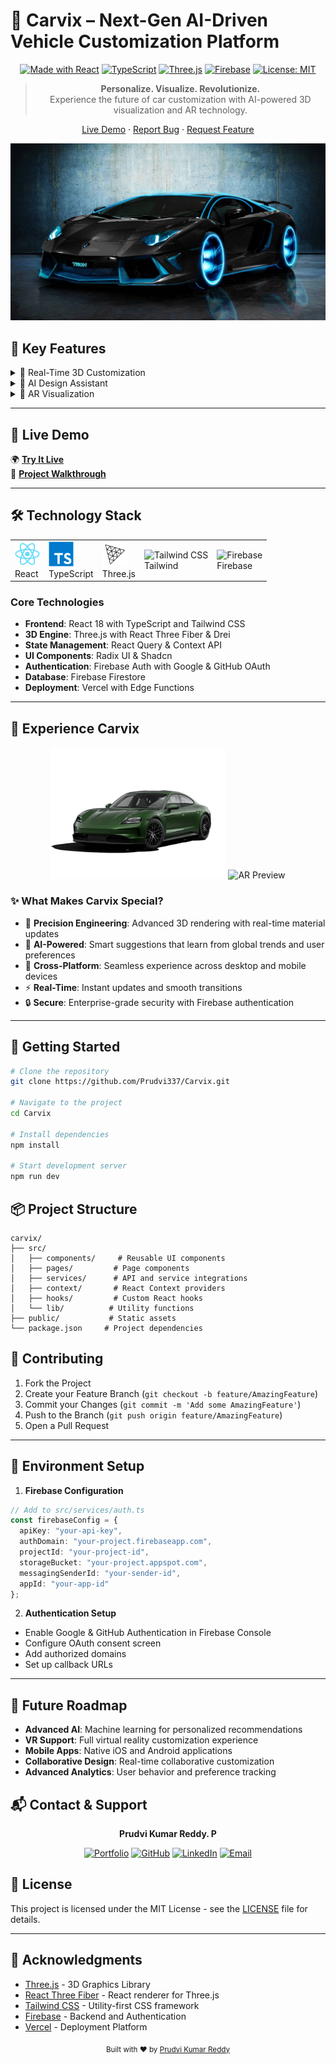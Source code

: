 # 🚗 Carvix – Next-Gen AI-Driven Vehicle Customization Platform

<div align="center">

[![Made with React](https://img.shields.io/badge/Made_with-React-61DAFB.svg?logo=react&logoColor=white)](https://reactjs.org)
[![TypeScript](https://img.shields.io/badge/TypeScript-007ACC.svg?logo=typescript&logoColor=white)](https://www.typescriptlang.org)
[![Three.js](https://img.shields.io/badge/Three.js-000000.svg?logo=three.js&logoColor=white)](https://threejs.org)
[![Firebase](https://img.shields.io/badge/Firebase-FFCA28.svg?logo=firebase&logoColor=black)](https://firebase.google.com)
[![License: MIT](https://img.shields.io/badge/License-MIT-yellow.svg)](https://opensource.org/licenses/MIT)

> **Personalize. Visualize. Revolutionize.**  
> Experience the future of car customization with AI-powered 3D visualization and AR technology.

[Live Demo](https://carvixapp.vercel.app) · [Report Bug](https://github.com/Prudvi337/Carvix/issues) · [Request Feature](https://github.com/Prudvi337/Carvix/issues)

![Carvix Banner](public/images/car.jpg)

</div>

## 🌟 Key Features

<details>
<summary>🎨 Real-Time 3D Customization</summary>

- **Universal 3D Model Support**: Seamlessly works with any 3D car model
- **AI-Powered Material Detection**: Smart surface detection for perfect customization
- **Dynamic Color Application**: Real-time color changes with texture preservation
- **Smart Component Recognition**: Automatic detection of wheels, interior, and body parts
- **Interactive Controls**: Smooth 360° rotation, zoom, and pan controls
</details>

<details>
<summary>🤖 AI Design Assistant</summary>

- **Smart Recommendations**: AI-powered design suggestions based on global trends
- **Color Harmony**: Intelligent color combinations for exterior and interior
- **Performance Analysis**: Smart suggestions considering aerodynamics and style
- **Personalized Experience**: Learning from user preferences and choices
</details>

<details>
<summary>📱 AR Visualization</summary>

- **Instant AR Preview**: View your custom car in your environment
- **Cross-Platform**: Works on iOS and Android devices
- **Real-World Scaling**: Accurate size representation in AR
- **Interactive Placement**: Position and rotate your car in real space
</details>



---

## 🚀 Live Demo

🌍 [**Try It Live**](https://carvixapp.vercel.app)  
🎥 [**Project Walkthrough**](https://your-video-link.com)

---

## 🛠️ Technology Stack

<table>
  <tr>
    <td>
      <img src="https://raw.githubusercontent.com/devicons/devicon/master/icons/react/react-original.svg" width="40" title="React">
      <br>React
    </td>
    <td>
      <img src="https://raw.githubusercontent.com/devicons/devicon/master/icons/typescript/typescript-original.svg" width="40" title="TypeScript">
      <br>TypeScript
    </td>
    <td>
      <img src="https://raw.githubusercontent.com/devicons/devicon/master/icons/threejs/threejs-original.svg" width="40" title="Three.js">
      <br>Three.js
    </td>
    <td>
      <img src="https://www.vectorlogo.zone/logos/tailwindcss/tailwindcss-icon.svg" width="40" title="Tailwind CSS">
      <br>Tailwind
    </td>
    <td>
      <img src="https://www.vectorlogo.zone/logos/firebase/firebase-icon.svg" width="40" title="Firebase">
      <br>Firebase
    </td>
  </tr>
</table>

### Core Technologies
- **Frontend**: React 18 with TypeScript and Tailwind CSS
- **3D Engine**: Three.js with React Three Fiber & Drei
- **State Management**: React Query & Context API
- **UI Components**: Radix UI & Shadcn
- **Authentication**: Firebase Auth with Google & GitHub OAuth
- **Database**: Firebase Firestore
- **Deployment**: Vercel with Edge Functions

---

## 📸 Experience Carvix

<div align="center">
  <img src="public/images/car1.jpg" alt="3D Customizer" width="280"/>
  <img src="public/images/car2.jpg" alt="AR Preview" width="280"/>
</div>

### ✨ What Makes Carvix Special?

- 🎯 **Precision Engineering**: Advanced 3D rendering with real-time material updates
- 🤖 **AI-Powered**: Smart suggestions that learn from global trends and user preferences
- 📱 **Cross-Platform**: Seamless experience across desktop and mobile devices
- ⚡ **Real-Time**: Instant updates and smooth transitions
- 🔒 **Secure**: Enterprise-grade security with Firebase authentication

---

## 🚀 Getting Started

```bash
# Clone the repository
git clone https://github.com/Prudvi337/Carvix.git

# Navigate to the project
cd Carvix

# Install dependencies
npm install

# Start development server
npm run dev
```

## 📦 Project Structure

```
carvix/
├── src/
│   ├── components/     # Reusable UI components
│   ├── pages/         # Page components
│   ├── services/      # API and service integrations
│   ├── context/       # React Context providers
│   ├── hooks/         # Custom React hooks
│   └── lib/          # Utility functions
├── public/           # Static assets
└── package.json     # Project dependencies
```

## 🤝 Contributing

1. Fork the Project
2. Create your Feature Branch (`git checkout -b feature/AmazingFeature`)
3. Commit your Changes (`git commit -m 'Add some AmazingFeature'`)
4. Push to the Branch (`git push origin feature/AmazingFeature`)
5. Open a Pull Request

---


## 🔐 Environment Setup

1. **Firebase Configuration**
```typescript
// Add to src/services/auth.ts
const firebaseConfig = {
  apiKey: "your-api-key",
  authDomain: "your-project.firebaseapp.com",
  projectId: "your-project-id",
  storageBucket: "your-project.appspot.com",
  messagingSenderId: "your-sender-id",
  appId: "your-app-id"
};
```

2. **Authentication Setup**
- Enable Google & GitHub Authentication in Firebase Console
- Configure OAuth consent screen
- Add authorized domains
- Set up callback URLs

---

## 🎯 Future Roadmap

- **Advanced AI**: Machine learning for personalized recommendations
- **VR Support**: Full virtual reality customization experience
- **Mobile Apps**: Native iOS and Android applications
- **Collaborative Design**: Real-time collaborative customization
- **Advanced Analytics**: User behavior and preference tracking

## 📬 Contact & Support

<div align="center">

**Prudvi Kumar Reddy. P**

[![Portfolio](https://img.shields.io/badge/Portfolio-000000?style=for-the-badge&logo=About.me&logoColor=white)](https://prudvi-kumar-reddy.vercel.app)
[![GitHub](https://img.shields.io/badge/GitHub-100000?style=for-the-badge&logo=github&logoColor=white)](https://github.com/Prudvi337)
[![LinkedIn](https://img.shields.io/badge/LinkedIn-0077B5?style=for-the-badge&logo=linkedin&logoColor=white)](https://www.linkedin.com/in/prudvi-kumar-reddy-5679662a5)
[![Email](https://img.shields.io/badge/Email-D14836?style=for-the-badge&logo=gmail&logoColor=white)](mailto:prudvireddy7733@gmail.com)

</div>

## 📄 License

This project is licensed under the MIT License - see the [LICENSE](LICENSE) file for details.

---
## 🙏 Acknowledgments

- [Three.js](https://threejs.org/) - 3D Graphics Library
- [React Three Fiber](https://docs.pmnd.rs/react-three-fiber) - React renderer for Three.js
- [Tailwind CSS](https://tailwindcss.com/) - Utility-first CSS framework
- [Firebase](https://firebase.google.com/) - Backend and Authentication
- [Vercel](https://vercel.com/) - Deployment Platform


<div align="center">
  <sub>Built with ❤️ by <a href="https://github.com/Prudvi337">Prudvi Kumar Reddy</a></sub>
</div>
